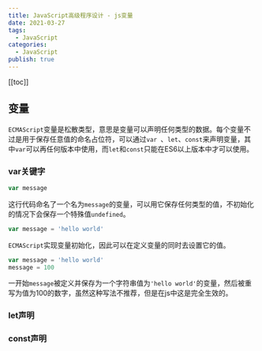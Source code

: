 ```yaml
---
title: JavaScript高级程序设计 - js变量
date: 2021-03-27
tags:
  - JavaScript
categories:
  - JavaScript
publish: true
---
```


[[toc]]

## 变量

`ECMAScript`变量是松散类型，意思是变量可以声明任何类型的数据。每个变量不过是用于保存任意值的命名占位符，可以通过`var
`、`let`、`const`来声明变量，其中`var`可以再任何版本中使用，而`let`和`const`只能在ES6以上版本中才可以使用。

### var关键字
```js
var message
```
这行代码命名了一个名为`message`的变量，可以用它保存任何类型的值，不初始化的情况下会保存一个特殊值`undefined`。

```js
var message = 'hello world'
```
`ECMAScript`实现变量初始化，因此可以在定义变量的同时去设置它的值。

```js
var message = 'hello world'
message = 100
```
一开始`message`被定义并保存为一个字符串值为`'hello world'`的变量，然后被重写为值为100的数字，虽然这种写法不推荐，但是在js中这是完全生效的。
### let声明

### const声明